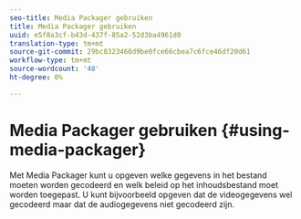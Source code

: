 ```yaml
---
seo-title: Media Packager gebruiken
title: Media Packager gebruiken
uuid: e5f8a3cf-b43d-437f-85a2-52d3ba4961d0
translation-type: tm+mt
source-git-commit: 29bc8323460d9be0fce66cbea7c6fce46df20d61
workflow-type: tm+mt
source-wordcount: '48'
ht-degree: 0%

---
```



# Media Packager gebruiken {#using-media-packager}

Met Media Packager kunt u opgeven welke gegevens in het bestand moeten worden gecodeerd en welk beleid op het inhoudsbestand moet worden toegepast. U kunt bijvoorbeeld opgeven dat de videogegevens wel gecodeerd maar dat de audiogegevens niet gecodeerd zijn.
